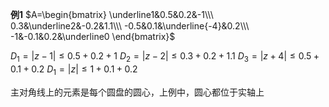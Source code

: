 **例1**
$A=\begin{bmatrix}
\underline1&0.5&0.2&-1\\\
0.3&\underline2&-0.2&1.1\\\
-0.5&0.1&\underline{-4}&0.2\\\
-1&-0.1&0.2&\underline0
\end{bmatrix}$

$D_1=|z-1|\leq0.5+0.2+1$
$D_2=|z-2|\leq0.3+0.2+1.1$
$D_3=|z+4|\leq0.5+0.1+0.2$
$D_1=|z|\leq1+0.1+0.2$

主对角线上的元素是每个圆盘的圆心，上例中，圆心都位于实轴上